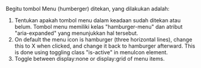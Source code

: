 Begitu tombol Menu (humberger) ditekan, yang dilakukan adalah:
1. Tentukan apakah tombol menu dalam keadaan sudah ditekan atau belum. Tombol menu memiliki kelas "hamburger-menu" dan atribut "aria-expanded" yang menunjukkan hal tersebut.
2. On default the menu icon is hamburger (three horizontal lines), change this to X when clicked, and change it back to hamburger afterward. This is done using toggling class "is-active" in menuIcon element.
3. Toggle between display:none or display:grid of menu items.

